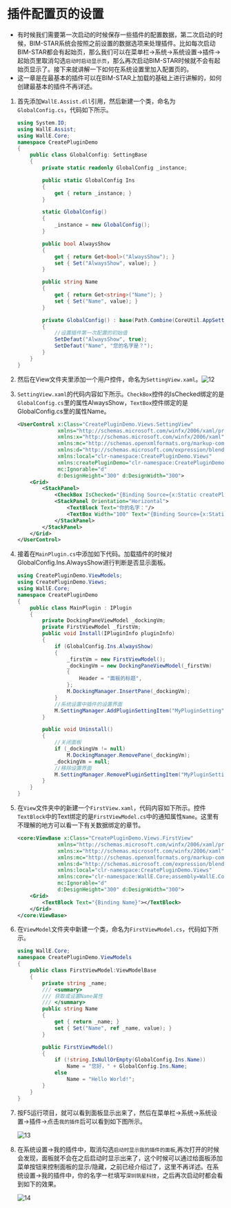 # 插件配置页的设置

+ 有时候我们需要第一次启动的时候保存一些插件的配置数据，第二次启动的时候，BIM-STAR系统会按照之前设置的数据选项来处理插件。比如每次启动BIM-STAR都会有起始页，那么我们可以在菜单栏->系统->系统设置->插件->起始页里取消勾选`启动时启动显示页`，那么再次启动BIM-STAR时候就不会有起始页显示了。接下来就讲解一下如何在系统设置里加入配置页的。
+ 这一章是在最基本的插件可以在BIM-STAR上加载的基础上进行讲解的，如何创建最基本的插件不再详述。

1. 首先添加`WallE.Assist.dll`引用，然后新建一个类，命名为`GlobalConfig.cs`，代码如下所示。

   ```c#
   using System.IO;
   using WallE.Assist;
   using WallE.Core;
   namespace CreatePluginDemo
   {
       public class GlobalConfig: SettingBase
       {
           private static readonly GlobalConfig _instance;

           public static GlobalConfig Ins
           {
               get { return _instance; }
           }

           static GlobalConfig()
           {
               _instance = new GlobalConfig();
           }

           public bool AlwaysShow
           {
               get { return Get<bool>("AlwaysShow"); }
               set { Set("AlwaysShow", value); }
           }

           public string Name
           {
               get { return Get<string>("Name"); }
               set { Set("Name", value); }
           }

           private GlobalConfig() : base(Path.Combine(CoreUtil.AppSettingDirectory, "MyFirstPlugin_Setting.json"))//配置的信息将作为一个json文件储存起来
           {
               //设置插件第一次配置的初始值
               SetDefaut("AlwaysShow", true);
               SetDefaut("Name", "您的名字是？");
           }
       }
   }
   ```


2. 然后在View文件夹里添加一个用户控件，命名为`SettingView.xaml`。![12](Pictures/12.png)

3. `SettingView.xaml`的代码内容如下所示。`CheckBox`控件的IsChecked绑定的是`GlobalConfig.cs`里的属性AlwaysShow，`TextBox`控件绑定的是GlobalConfig.cs里的属性Name。

   ```xml
   <UserControl x:Class="CreatePluginDemo.Views.SettingView"
                xmlns="http://schemas.microsoft.com/winfx/2006/xaml/presentation"
                xmlns:x="http://schemas.microsoft.com/winfx/2006/xaml"
                xmlns:mc="http://schemas.openxmlformats.org/markup-compatibility/2006" 
                xmlns:d="http://schemas.microsoft.com/expression/blend/2008" 
                xmlns:local="clr-namespace:CreatePluginDemo.Views"
                xmlns:createPluginDemo="clr-namespace:CreatePluginDemo"
                mc:Ignorable="d" 
                d:DesignHeight="300" d:DesignWidth="300">
       <Grid>
           <StackPanel>
               <CheckBox IsChecked="{Binding Source={x:Static createPluginDemo:GlobalConfig.Ins},Path=AlwaysShow,Mode=TwoWay}" Content="启动时显示我的插件的面板"/>
               <StackPanel Orientation="Horizontal">
                   <TextBlock Text="你的名字："/>
                   <TextBox Width="100" Text="{Binding Source={x:Static createPluginDemo:GlobalConfig.Ins},Path=Name,Mode=TwoWay}"/>
               </StackPanel>
           </StackPanel>
       </Grid>
   </UserControl>
   ```

4. 接着在`MainPlugin.cs`中添加如下代码。加载插件的时候对GlobalConfig.Ins.AlwaysShow进行判断是否显示面板。

   ```c#
   using CreatePluginDemo.ViewModels;
   using CreatePluginDemo.Views;
   using WallE.Core;
   namespace CreatePluginDemo
   {
       public class MainPlugin : IPlugin
       {
           private DockingPaneViewModel _dockingVm;
           private FirstViewModel _firstVm;
           public void Install(IPluginInfo pluginInfo)
           {
               if (GlobalConfig.Ins.AlwaysShow)
               {
                   _firstVm = new FirstViewModel();
                   _dockingVm = new DockingPaneViewModel(_firstVm)
                   {
                       Header = "面板的标题",
                   };
                   M.DockingManager.InsertPane(_dockingVm);
               }
               //系统设置中插件的设置界面
               M.SettingManager.AddPluginSettingItem("MyPluginSetting", new SettingItem("我的插件", new SettingView()));
           }

           public void Uninstall()
           {
               //关闭面板
               if (_dockingVm != null)
                   M.DockingManager.RemovePane(_dockingVm);
               _dockingVm = null;
               //移除设置界面
               M.SettingManager.RemovePluginSettingItem("MyPluginSetting");
           }
       }
   }
   ```

5. 在`View`文件夹中的新建一个`FirstView.xaml`，代码内容如下所示。控件`TextBlock`中的Text绑定的是`FirstViewModel.cs`中的通知属性`Name`。这里有不理解的地方可以看一下有关数据绑定的章节。

   ```xml
   <core:ViewBase x:Class="CreatePluginDemo.Views.FirstView"
                xmlns="http://schemas.microsoft.com/winfx/2006/xaml/presentation"
                xmlns:x="http://schemas.microsoft.com/winfx/2006/xaml"
                xmlns:mc="http://schemas.openxmlformats.org/markup-compatibility/2006" 
                xmlns:d="http://schemas.microsoft.com/expression/blend/2008" 
                xmlns:local="clr-namespace:CreatePluginDemo.Views"
                xmlns:core="clr-namespace:WallE.Core;assembly=WallE.Core"
                mc:Ignorable="d" 
                d:DesignHeight="300" d:DesignWidth="300">
       <Grid>
           <TextBlock Text="{Binding Name}"></TextBlock>
       </Grid>
   </core:ViewBase>
   ```

6. 在`ViewModel`文件夹中新建一个类，命名为`FirstViewModel.cs`，代码如下所示。

   ```c#
   using WallE.Core;
   namespace CreatePluginDemo.ViewModels
   {
       public class FirstViewModel:ViewModelBase
       {
           private string _name;
           /// <summary>
           /// 获取或设置Name属性
           /// </summary>
           public string Name
           {
               get { return _name; }
               set { Set("Name", ref _name, value); }
           }

           public FirstViewModel()
           {
               if (!string.IsNullOrEmpty(GlobalConfig.Ins.Name))
                   Name = "您好，" + GlobalConfig.Ins.Name;
               else
                   Name = "Hello World!";
           }
       }
   }
   ```

7. 按F5运行项目，就可以看到面板显示出来了，然后在菜单栏->系统->系统设置->插件->点击`我的插件`后可以看到如下图所示。

   ![13](Pictures/13.png)

8. 在系统设置->我的插件中，取消勾选`启动时显示我的插件的面板`,再次打开的时候会发现，面板就不会在之后启动时显示出来了，这个时候可以通过给面板添加菜单按钮来控制面板的显示/隐藏，之前已经介绍过了，这里不再详述。在系统设置->我的插件中，你的名字一栏填写`深圳筑星科技`，之后再次启动时都会看到如下的效果。

   ![14](Pictures/14.png)

   ​​

